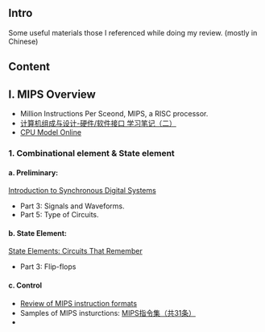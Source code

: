 ## Intro
Some useful materials those I referenced while doing my review. (mostly in Chinese)
## Content
## I. MIPS Overview
- Million Instructions Per Sceond, MIPS, a RISC processor.
- [计算机组成与设计-硬件/软件接口 学习笔记（二）](https://jcf94.com/2018/02/06/2018-02-06-cod2/)
- [CPU Model Online](http://www.buthowdoitknow.com/cpu_model_intro.html)
### 1. Combinational element & State element
#### a. Preliminary: 
[Introduction to Synchronous Digital Systems](https://inst.eecs.berkeley.edu/~cs61c/resources/sds.pdf)
- Part 3: Signals and Waveforms.
- Part 5: Type of Circuits.
#### b. State Element:
[State Elements: Circuits That Remember](https://inst.eecs.berkeley.edu/~cs61c/resources/state.pdf)
- Part 3: Flip-flops
#### c. Control
- [Review of MIPS instruction formats](https://courses.cs.washington.edu/courses/cse378/09au/lectures/cse378au09-04.pdf)
- Samples of MIPS insturctions: [MIPS指令集（共31条）](https://blog.csdn.net/qq_41848006/article/details/82256626)
- 

